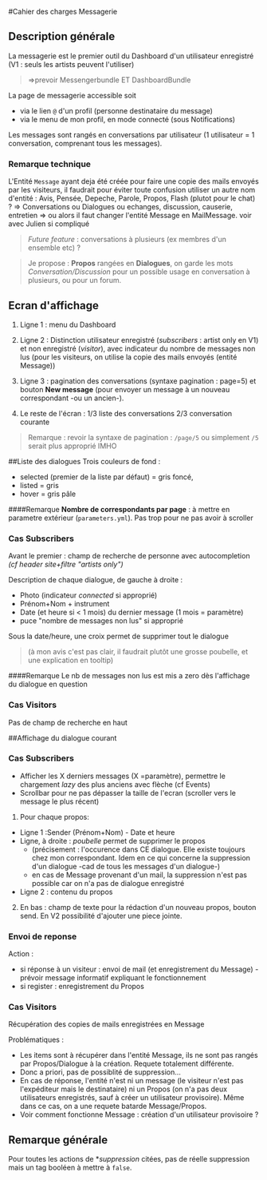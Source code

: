#Cahier des charges Messagerie

## Description générale

La messagerie est le premier outil du Dashboard d'un utilisateur enregistré (V1 : seuls les artists peuvent l'utiliser)
> =>prevoir Messengerbundle ET DashboardBundle

La page de messagerie accessible soit
- via le lien `@` d'un profil (personne destinataire du message)
- via le menu de mon profil, en mode connecté (sous Notifications)

Les messages sont rangés en conversations par utilisateur (1 utilisateur = 1 conversation, comprenant tous les messages).

### Remarque technique
 
L'Entité `Message` ayant deja été créée pour faire une copie des mails envoyés par les visiteurs, il faudrait pour 
éviter toute confusion utiliser un autre nom d'entité : Avis, Pensée, Depeche, Parole, Propos, Flash (plutot pour le chat) ?
=> Conversations ou Dialogues ou echanges, discussion, causerie, entretien
=> ou alors il faut changer l'entité Message en MailMessage. voir avec Julien si compliqué

>*Future feature* : conversations à plusieurs (ex membres d'un ensemble etc) ?

>Je propose : **Propos** rangées en **Dialogues**, on garde les mots *Conversation/Discussion* pour un possible usage en conversation à plusieurs, ou pour un forum.

## Ecran d'affichage

1. Ligne 1 : menu du Dashboard

2. Ligne 2 :
Distinction utilisateur enregistré (*subscribers* : artist only en V1) et non enregistré (*visitor*), avec indicateur du
nombre de messages non lus (pour les visiteurs, on utilise la copie des mails envoyés (entité Message))

3. Ligne 3 : pagination des conversations  (syntaxe pagination : page=5) et bouton **New message** (pour envoyer un message 
à un nouveau correspondant -ou un ancien-). 

4. Le reste de l'écran : 1/3 liste des conversations 2/3 conversation courante

>Remarque : revoir la syntaxe de pagination : `/page/5` ou simplement `/5` serait plus approprié IMHO

##Liste des dialogues
Trois couleurs de fond : 
* selected (premier de la liste par défaut) = gris foncé, 
* listed = gris
* hover = gris pâle

####Remarque
**Nombre de correspondants par page** : à mettre en parametre extérieur (`parameters.yml`). 
Pas trop pour ne pas avoir à scroller

### Cas Subscribers
Avant le premier : champ de recherche de personne avec autocompletion *(cf header site+filtre "artists only")*

Description de chaque dialogue, de gauche à droite :
* Photo (indicateur *connected* si approprié) 
* Prénom+Nom + instrument 
* Date (et heure si < 1 mois) du dernier message (1 mois = paramètre)
* puce "nombre de messages non lus" si approprié

Sous la date/heure, une croix permet de supprimer tout le dialogue 
>(à mon avis c'est pas clair, il faudrait plutôt une grosse poubelle, et une explication  en tooltip)

####Remarque
Le nb de messages non lus est mis a zero dès l'affichage du dialogue en question

### Cas Visitors
Pas de champ de recherche en haut


##Affichage du dialogue courant
### Cas Subscribers
* Afficher les X derniers messages (X =paramètre), permettre le chargement *lazy* des plus anciens avec flèche (cf Events)
* Scrollbar pour ne pas dépasser la taille de l'ecran (scroller vers le message le plus récent)

1. Pour chaque propos: 
  * Ligne 1 :Sender (Prénom+Nom) - Date et heure
  * Ligne, à droite : *poubelle* permet de supprimer le propos 
    * (précisement : l'occurence dans CE dialogue. Elle existe toujours chez mon correspondant. Idem en ce qui concerne la suppression d'un dialogue -cad de tous les messages d'un dialogue-)
    * en cas de Message provenant d'un mail, la suppression n'est pas possible car on n'a pas de dialogue enregistré
  * Ligne 2 : contenu du propos
2. En bas : champ de texte pour la rédaction d'un nouveau propos, bouton send. En V2 possibilité d'ajouter une piece jointe.

### Envoi de reponse
Action : 
* si réponse à un visiteur : envoi de mail (et enregistrement du Message) - prévoir message informatif expliquant le fonctionnement 
* si register : enregistrement du Propos

### Cas Visitors
Récupération des copies de mails enregistrées en Message

Problématiques :
* Les items sont à récupérer dans l'entité Message, ils ne sont pas rangés par Propos/Dialogue à la création. Requete totalement différente.
* Donc a priori, pas de possiblité de suppression...
* En cas de réponse, l'entité n'est ni un message (le visiteur n'est pas l'expéditeur mais le destinataire) ni un Propos 
(on n'a pas deux utilisateurs enregistrés, sauf à créer un utilisateur provisoire). Même dans ce cas, on a une requete batarde Message/Propos. 
* Voir comment fonctionne Message : création d'un utilisateur provisoire ?


## Remarque générale
Pour toutes les actions de **suppression* citées, pas de réelle suppression mais un tag booléen à mettre à `false`.


